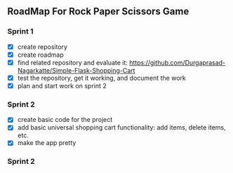 ## RoadMap For Rock Paper Scissors Game 
### Sprint 1
- [X] create repository
- [X] create roadmap
- [X] find related repository and evaluate it: https://github.com/Durgaprasad-Nagarkatte/Simple-Flask-Shopping-Cart
- [X] test the repository, get it working, and document the work
- [X] plan and start work on sprint 2
### Sprint 2
- [X] create basic code for the project
- [X] add basic universal shopping cart functionality: add items, delete items, etc.
- [X] make the app pretty
### Sprint 2
